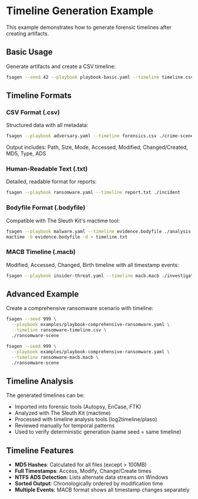# Timeline Generation Example

This example demonstrates how to generate forensic timelines after creating artifacts.

## Basic Usage

Generate artifacts and create a CSV timeline:
```bash
fsagen --seed 42 --playbook playbook-basic.yaml --timeline timeline.csv ./output
```

## Timeline Formats

### CSV Format (.csv)
Structured data with all metadata:
```bash
fsagen --playbook adversary.yaml --timeline forensics.csv ./crime-scene
```

Output includes: Path, Size, Mode, Accessed, Modified, Changed/Created, MD5, Type, ADS

### Human-Readable Text (.txt)
Detailed, readable format for reports:
```bash
fsagen --playbook ransomware.yaml --timeline report.txt ./incident
```

### Bodyfile Format (.bodyfile)
Compatible with The Sleuth Kit's mactime tool:
```bash
fsagen --playbook malware.yaml --timeline evidence.bodyfile ./analysis
mactime -b evidence.bodyfile -d > timeline.txt
```

### MACB Timeline (.macb)
Modified, Accessed, Changed, Birth timeline with all timestamp events:
```bash
fsagen --playbook insider-threat.yaml --timeline macb.macb ./investigation
```

## Advanced Example

Create a comprehensive ransomware scenario with timeline:
```bash
fsagen --seed 999 \
  --playbook examples/playbook-comprehensive-ransomware.yaml \
  --timeline ransomware-timeline.csv \
  ./ransomware-scene

fsagen --seed 999 \
  --playbook examples/playbook-comprehensive-ransomware.yaml \
  --timeline ransomware-macb.macb \
  ./ransomware-scene
```

## Timeline Analysis

The generated timelines can be:
- Imported into forensic tools (Autopsy, EnCase, FTK)
- Analyzed with The Sleuth Kit (mactime)
- Processed with timeline analysis tools (log2timeline/plaso)
- Reviewed manually for temporal patterns
- Used to verify deterministic generation (same seed = same timeline)

## Timeline Features

- **MD5 Hashes**: Calculated for all files (except > 100MB)
- **Full Timestamps**: Access, Modify, Change/Create times
- **NTFS ADS Detection**: Lists alternate data streams on Windows
- **Sorted Output**: Chronologically ordered by modification time
- **Multiple Events**: MACB format shows all timestamp changes separately
